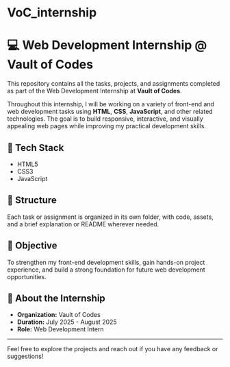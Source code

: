 # VoC_internship
# 💻 Web Development Internship @ Vault of Codes

This repository contains all the tasks, projects, and assignments completed as part of the Web Development Internship at **Vault of Codes**.

Throughout this internship, I will be working on a variety of front-end and web development tasks using **HTML**, **CSS**, **JavaScript**, and other related technologies. The goal is to build responsive, interactive, and visually appealing web pages while improving my practical development skills.

## 🔧 Tech Stack
- HTML5
- CSS3
- JavaScript 

## 📁 Structure
Each task or assignment is organized in its own folder, with code, assets, and a brief explanation or README wherever needed.

## 🎯 Objective
To strengthen my front-end development skills, gain hands-on project experience, and build a strong foundation for future web development opportunities.

## 📌 About the Internship
- **Organization:** Vault of Codes
- **Duration:** July 2025 - August 2025
- **Role:** Web Development Intern

---

Feel free to explore the projects and reach out if you have any feedback or suggestions!
